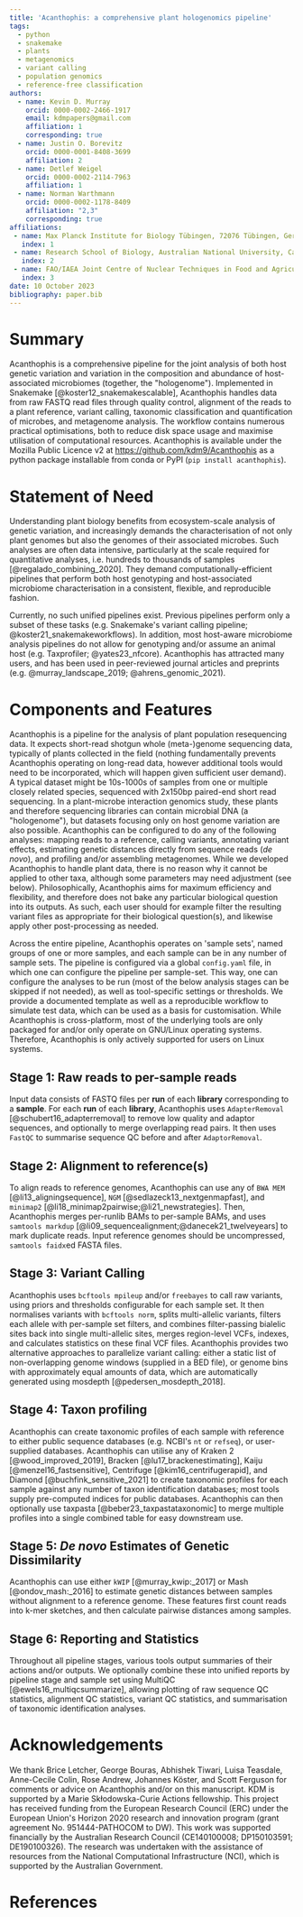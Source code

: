 ```yaml
---
title: 'Acanthophis: a comprehensive plant hologenomics pipeline'
tags:
  - python
  - snakemake 
  - plants
  - metagenomics
  - variant calling
  - population genomics
  - reference-free classification
authors:
  - name: Kevin D. Murray
    orcid: 0000-0002-2466-1917
    email: kdmpapers@gmail.com
    affiliation: 1
    corresponding: true
  - name: Justin O. Borevitz
    orcid: 0000-0001-8408-3699
    affiliation: 2
  - name: Detlef Weigel
    orcid: 0000-0002-2114-7963
    affiliation: 1
  - name: Norman Warthmann
    orcid: 0000-0002-1178-8409
    affiliation: "2,3"
    corresponding: true
affiliations:
 - name: Max Planck Institute for Biology Tübingen, 72076 Tübingen, Germany
   index: 1
 - name: Research School of Biology, Australian National University, Canberra, Australia
   index: 2
 - name: FAO/IAEA Joint Centre of Nuclear Techniques in Food and Agriculture, Plant Breeding and Genetics Laboratory, Seibersdorf, Austria
   index: 3
date: 10 October 2023
bibliography: paper.bib
---
```


# Summary

Acanthophis is a comprehensive pipeline for the joint analysis of both host genetic variation and variation in the composition and abundance of host-associated microbiomes (together, the "hologenome").
Implemented in Snakemake [@koster12_snakemakescalable], Acanthophis handles data from raw FASTQ read files through quality control, alignment of the reads to a plant reference, variant calling, taxonomic classification and quantification of microbes, and metagenome analysis.
The workflow contains numerous practical optimisations, both to reduce disk space usage and maximise utilisation of computational resources. 
Acanthophis is available under the Mozilla Public Licence v2 at <https://github.com/kdm9/Acanthophis> as a python package installable from conda or PyPI (`pip install acanthophis`).

# Statement of Need

Understanding plant biology benefits from ecosystem-scale analysis of genetic variation, and increasingly demands the characterisation of not only plant genomes but also the genomes of their associated microbes.
Such analyses are often data intensive, particularly at the scale required for quantitative analyses, i.e. hundreds to thousands of samples [@regalado_combining_2020].
They demand computationally-efficient pipelines that perform both host genotyping and host-associated microbiome characterisation in a consistent, flexible, and reproducible fashion.

Currently, no such unified pipelines exist. Previous pipelines perform only a subset of these tasks (e.g. Snakemake's variant calling pipeline; @koster21_snakemakeworkflows). In addition, most host-aware microbiome analysis pipelines do not allow for genotyping and/or assume an animal host (e.g. Taxprofiler; @yates23_nfcore). Acanthophis has attracted many users, and has been used in peer-reviewed journal articles and preprints (e.g. @murray_landscape_2019; @ahrens_genomic_2021).

# Components and Features

Acanthophis is a pipeline for the analysis of plant population resequencing data. It expects short-read shotgun whole (meta-)genome sequencing data, typically of plants collected in the field (nothing fundamentally prevents Acanthophis operating on long-read data, however additional tools would need to be incorporated, which will happen given sufficient user demand). A typical dataset might be 10s-1000s of samples from one or multiple closely related species, sequenced with 2x150bp paired-end short read sequencing. In a plant-microbe interaction genomics study, these plants and therefore sequencing libraries can contain microbial DNA (a "hologenome"), but datasets focusing only on host genome variation are also possible. Acanthophis can be configured to do any of the following analyses: mapping reads to a reference, calling variants, annotating variant effects, estimating genetic distances directly from sequence reads (*de novo*), and profiling and/or assembling metagenomes. While we developed Acanthophis to handle plant data, there is no reason why it cannot be applied to other taxa, although some parameters may need adjustment (see below). Philosophically, Acanthophis aims for maximum efficiency and flexibility, and therefore does not bake any particular biological question into its outputs. As such, each user should for example filter the resulting variant files as appropriate for their biological question(s), and likewise apply other post-processing as needed.

Across the entire pipeline, Acanthophis operates on 'sample sets', named groups of one or more samples, and each sample can be in any number of sample sets. The pipeline is configured via a global `config.yaml` file, in which one can configure the pipeline per sample-set. This way, one can configure the analyses to be run (most of the below analysis stages can be skipped if not needed), as well as tool-specific settings or thresholds. We provide a documented template as well as a reproducible workflow to simulate test data, which can be used as a basis for customisation. While Acanthophis is cross-platform, most of the underlying tools are only packaged for and/or only operate on GNU/Linux operating systems. Therefore, Acanthophis is only actively supported for users on Linux systems.

## Stage 1: Raw reads to per-sample reads

Input data consists of FASTQ files per **run** of each **library** corresponding to a **sample**. For each **run** of each **library**, Acanthophis uses `AdapterRemoval` [@schubert16_adapterremoval] to remove low quality and adaptor sequences, and optionally to merge overlapping read pairs. It then uses `FastQC` to summarise sequence QC before and after `AdaptorRemoval`. 


## Stage 2: Alignment to reference(s)

To align reads to reference genomes, Acanthophis can use any of `BWA MEM` [@li13_aligningsequence], `NGM` [@sedlazeck13_nextgenmapfast], and `minimap2` [@li18_minimap2pairwise;@li21_newstrategies]. Then, Acanthophis merges per-runlib BAMs to per-sample BAMs, and uses `samtools markdup` [@li09_sequencealignment;@danecek21_twelveyears] to mark duplicate reads. Input reference genomes should be uncompressed, `samtools faidx`ed FASTA files. 


## Stage 3: Variant Calling

Acanthophis uses `bcftools mpileup` and/or `freebayes` to call raw variants, using priors and thresholds configurable for each sample set. It then normalises variants with `bcftools norm`, splits multi-allelic variants, filters each allele with per-sample set filters, and combines filter-passing bialelic sites back into single multi-allelic sites, merges region-level VCFs, indexes, and calculates statistics on these final VCF files. Acanthophis provides two alternative approaches to parallelize variant calling: either a static list of non-overlapping genome windows (supplied in a BED file), or genome bins with approximately equal amounts of data, which are automatically generated using mosdepth [@pedersen_mosdepth_2018].


## Stage 4: Taxon profiling

Acanthophis can create taxonomic profiles of each sample with reference to either public sequence databases (e.g. NCBI's `nt` or `refseq`), or user-supplied databases. Acanthophis can utilise any of Kraken 2 [@wood_improved_2019], Bracken [@lu17_brackenestimating], Kaiju [@menzel16_fastsensitive], Centrifuge [@kim16_centrifugerapid], and Diamond [@buchfink_sensitive_2021] to create taxonomic profiles for each sample against any number of taxon identification databases; most tools supply pre-computed indices for public databases. Acanthophis can then optionally use taxpasta [@beber23_taxpastataxonomic] to merge multiple profiles into a single combined table for easy downstream use.


## Stage 5: *De novo* Estimates of Genetic Dissimilarity

Acanthophis can use either `kWIP` [@murray_kwip:_2017] or Mash [@ondov_mash:_2016] to estimate genetic distances between samples without alignment to a reference genome. These features first count reads into k-mer sketches, and then calculate pairwise distances among samples.


## Stage 6: Reporting and Statistics

Throughout all pipeline stages, various tools output summaries of their actions and/or outputs. We optionally combine these into unified reports by pipeline stage and sample set using MultiQC [@ewels16_multiqcsummarize], allowing plotting of raw sequence QC statistics, alignment QC statistics, variant QC statistics, and summarisation of taxonomic identification analyses.


# Acknowledgements

We thank Brice Letcher,  George Bouras,  Abhishek Tiwari, Luisa Teasdale, Anne-Cecile Colin, Rose Andrew, Johannes Köster, and Scott Ferguson for comments or advice on Acanthophis and/or on this manuscript. KDM is supported by a Marie Skłodowska-Curie Actions fellowship. This project has received funding from the European Research Council (ERC) under the European Union's Horizon 2020 research and innovation program (grant agreement No. 951444-PATHOCOM to DW). This work was supported financially by the Australian Research Council (CE140100008; DP150103591; DE190100326). The research was undertaken with the assistance of resources from the National Computational Infrastructure (NCI), which is supported by the Australian Government.

# References
